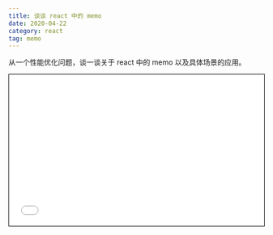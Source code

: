 ```yaml
---
title: 谈谈 react 中的 memo
date: 2020-04-22
category: react
tag: memo
---
```


从一个性能优化问题，谈一谈关于 react 中的 memo 以及具体场景的应用。

<!-- more -->

<iframe width="100%" height="300" src="//jsfiddle.net/quietCoder/mxc4h1rj/7/embedded/result,html,js/dark/" allowfullscreen="allowfullscreen" frameborder="0" style="border:1px solid #000"></iframe>
